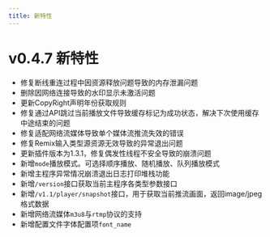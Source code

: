 ```yaml
---
title: 新特性
---
```


v0.4.7 新特性
===

* 修复断线重连过程中因资源释放问题导致的内存泄漏问题
* 删除因网络连接导致的水印显示未激活问题
* 更新CopyRight声明年份获取规则
* 修复通过API跳过当前播放文件导致缓存标记为成功状态，解决下次使用缓存中途结束的问题
* 修复适配网络流媒体导致单个媒体流推流失效的错误
* 修复Remix输入类型源资源无效导致的异常退出问题
* 更新插件版本为1.3.1，修复偶发性线程不安全导致的崩溃问题
* 新增`mode`播放模式。可选择顺序播放、随机播放、队列播放模式
* 新增主程序异常情况崩溃退出日志打印堆栈功能
* 新增`/version`接口获取当前主程序各类型参数接口
* 新增`/v1.1/player/snapshot`接口，用于获取当前推流画面，返回image/jpeg格式数据
* 新增网络流媒体`m3u8`与`rtmp`协议的支持
* 新增配置文件字体配置项`font_name`


